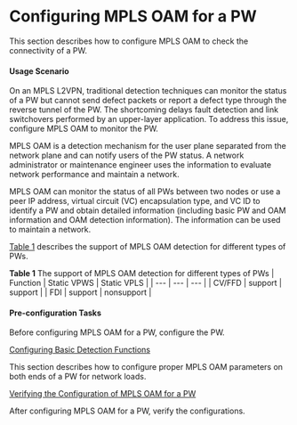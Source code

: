 Configuring MPLS OAM for a PW
=============================

This section describes how to configure MPLS OAM to check the connectivity of a PW.

#### Usage Scenario

On an MPLS L2VPN, traditional detection techniques can monitor the status of a PW but cannot send defect packets or report a defect type through the reverse tunnel of the PW. The shortcoming delays fault detection and link switchovers performed by an upper-layer application. To address this issue, configure MPLS OAM to monitor the PW.

MPLS OAM is a detection mechanism for the user plane separated from the network plane and can notify users of the PW status. A network administrator or maintenance engineer uses the information to evaluate network performance and maintain a network.

MPLS OAM can monitor the status of all PWs between two nodes or use a peer IP address, virtual circuit (VC) encapsulation type, and VC ID to identify a PW and obtain detailed information (including basic PW and OAM information and OAM detection information). The information can be used to maintain a network.

[Table 1](#EN-US_CONCEPT_0172362359__table_0000038019) describes the support of MPLS OAM detection for different types of PWs.

**Table 1** The support of MPLS OAM detection for different types of PWs
| Function | Static VPWS | Static VPLS |
| --- | --- | --- |
| CV/FFD | support | support |
| FDI | support | nonsupport |



#### Pre-configuration Tasks

Before configuring MPLS OAM for a PW, configure the PW.


[Configuring Basic Detection Functions](../../../../software/nev8r10_vrpv8r16/user/vrp/dc_vrp_mplsoam_cfg_0013.html)

This section describes how to configure proper MPLS OAM parameters on both ends of a PW for network loads.

[Verifying the Configuration of MPLS OAM for a PW](../../../../software/nev8r10_vrpv8r16/user/vrp/dc_vrp_mplsoam_cfg_0015.html)

After configuring MPLS OAM for a PW, verify the configurations.